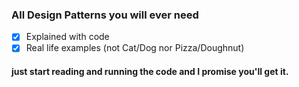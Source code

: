 ### All Design Patterns you will ever need
- [x] Explained with code
- [x] Real life examples (not Cat/Dog nor Pizza/Doughnut)
#### just start reading and running the code and I promise you'll get it.
